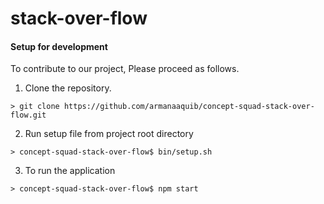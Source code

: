 # stack-over-flow

<h4 id="setupForDevelopment"> Setup for development </h4>

To contribute to our project, Please proceed as follows.

1. Clone the repository.

```
> git clone https://github.com/armanaaquib/concept-squad-stack-over-flow.git
```

2. Run setup file from project root directory

```
> concept-squad-stack-over-flow$ bin/setup.sh
```

3. To run the application

```
> concept-squad-stack-over-flow$ npm start
```
